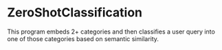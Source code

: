 # ZeroShotClassification
This program embeds 2+ categories and then classifies a user query into one of those categories based on semantic similarity.
